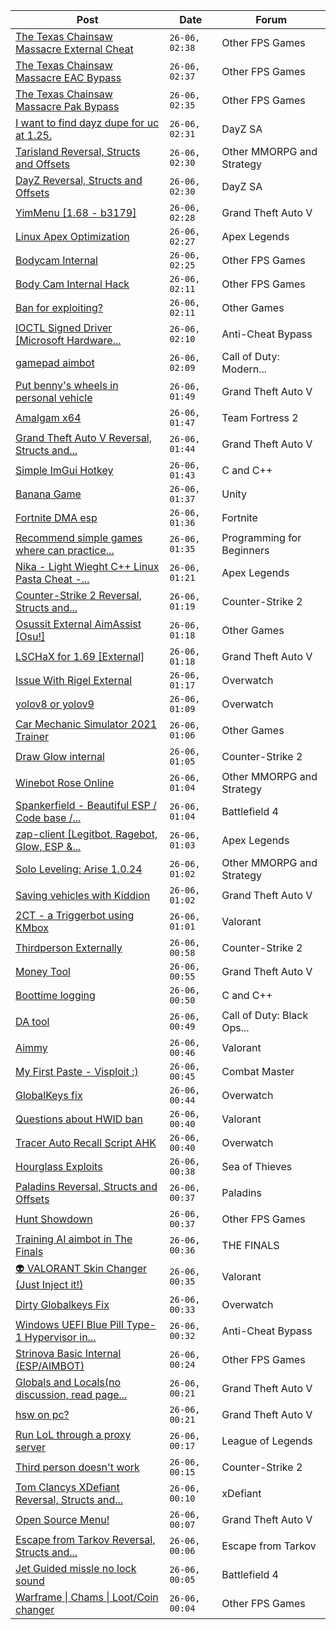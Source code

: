 |Post|Date|Forum|
|----|----|-----|
|[The Texas Chainsaw Massacre External Cheat](https://www.unknowncheats.me/forum/other-fps-games/638980-texas-chainsaw-massacre-external-cheat.html)|`26-06, 02:38`|Other FPS Games|
|[The Texas Chainsaw Massacre EAC Bypass](https://www.unknowncheats.me/forum/other-fps-games/631803-texas-chainsaw-massacre-eac-bypass.html)|`26-06, 02:37`|Other FPS Games|
|[The Texas Chainsaw Massacre Pak Bypass](https://www.unknowncheats.me/forum/other-fps-games/634776-texas-chainsaw-massacre-pak-bypass.html)|`26-06, 02:35`|Other FPS Games|
|[I want to find dayz dupe for uc at 1.25.](https://www.unknowncheats.me/forum/dayz-sa/640347-dayz-dupe-uc-1-25-a.html)|`26-06, 02:31`|DayZ SA|
|[Tarisland Reversal, Structs and Offsets](https://www.unknowncheats.me/forum/other-mmorpg-and-strategy/642837-tarisland-reversal-structs-offsets.html)|`26-06, 02:30`|Other MMORPG and Strategy|
|[DayZ Reversal, Structs and Offsets](https://www.unknowncheats.me/forum/dayz-sa/104269-dayz-reversal-structs-offsets.html)|`26-06, 02:30`|DayZ SA|
|[YimMenu \[1.68 - b3179\]](https://www.unknowncheats.me/forum/grand-theft-auto-v/476972-yimmenu-1-68-b3179.html)|`26-06, 02:28`|Grand Theft Auto V|
|[Linux Apex Optimization](https://www.unknowncheats.me/forum/apex-legends/642605-linux-apex-optimization.html)|`26-06, 02:27`|Apex Legends|
|[Bodycam Internal](https://www.unknowncheats.me/forum/other-fps-games/642828-bodycam-internal.html)|`26-06, 02:25`|Other FPS Games|
|[Body Cam Internal Hack](https://www.unknowncheats.me/forum/other-fps-games/641473-body-cam-internal-hack.html)|`26-06, 02:11`|Other FPS Games|
|[Ban for exploiting?](https://www.unknowncheats.me/forum/other-games/643932-ban-exploiting.html)|`26-06, 02:11`|Other Games|
|[IOCTL Signed Driver \[Microsoft Hardware...](https://www.unknowncheats.me/forum/anti-cheat-bypass/639695-ioctl-signed-driver-microsoft-hardware-publisher.html)|`26-06, 02:10`|Anti-Cheat Bypass|
|[gamepad aimbot](https://www.unknowncheats.me/forum/call-of-duty-modern-warfare-iii/631470-gamepad-aimbot.html)|`26-06, 02:09`|Call of Duty: Modern...|
|[Put benny's wheels in personal vehicle](https://www.unknowncheats.me/forum/grand-theft-auto-v/376369-bennys-wheels-personal-vehicle.html)|`26-06, 01:49`|Grand Theft Auto V|
|[Amalgam x64](https://www.unknowncheats.me/forum/team-fortress-2-a/639800-amalgam-x64.html)|`26-06, 01:47`|Team Fortress 2|
|[Grand Theft Auto V Reversal, Structs and...](https://www.unknowncheats.me/forum/grand-theft-auto-v/144028-grand-theft-auto-reversal-structs-offsets.html)|`26-06, 01:44`|Grand Theft Auto V|
|[Simple ImGui Hotkey](https://www.unknowncheats.me/forum/c-and-c-/643831-simple-imgui-hotkey.html)|`26-06, 01:43`|C and C++|
|[Banana Game](https://www.unknowncheats.me/forum/unity/642492-banana-game.html)|`26-06, 01:37`|Unity|
|[Fortnite DMA esp](https://www.unknowncheats.me/forum/fortnite/640513-fortnite-dma-esp.html)|`26-06, 01:36`|Fortnite|
|[Recommend simple games where can practice...](https://www.unknowncheats.me/forum/programming-for-beginners/642844-recommend-simple-games-practice-entity-base-player-adress.html)|`26-06, 01:35`|Programming for Beginners|
|[Nika - Light Wieght C++ Linux Pasta Cheat -...](https://www.unknowncheats.me/forum/apex-legends/634402-nika-light-wieght-linux-pasta-cheat-health-based-sense-aimbot-triggerbot.html)|`26-06, 01:21`|Apex Legends|
|[Counter-Strike 2 Reversal, Structs and...](https://www.unknowncheats.me/forum/counter-strike-2-a/576077-counter-strike-2-reversal-structs-offsets.html)|`26-06, 01:19`|Counter-Strike 2|
|[Osussit External AimAssist \[Osu!\]](https://www.unknowncheats.me/forum/other-games/623903-osussit-external-aimassist-osu.html)|`26-06, 01:18`|Other Games|
|[LSCHaX for 1.69 \[External\]](https://www.unknowncheats.me/forum/grand-theft-auto-v/224075-lschax-1-69-external.html)|`26-06, 01:18`|Grand Theft Auto V|
|[Issue With Rigel External](https://www.unknowncheats.me/forum/overwatch/642895-issue-rigel-external.html)|`26-06, 01:17`|Overwatch|
|[yolov8 or yolov9](https://www.unknowncheats.me/forum/overwatch/644044-yolov8-yolov9.html)|`26-06, 01:09`|Overwatch|
|[Car Mechanic Simulator 2021 Trainer](https://www.unknowncheats.me/forum/other-games/643674-car-mechanic-simulator-2021-trainer.html)|`26-06, 01:06`|Other Games|
|[Draw Glow internal](https://www.unknowncheats.me/forum/counter-strike-2-a/643965-draw-glow-internal.html)|`26-06, 01:05`|Counter-Strike 2|
|[Winebot Rose Online](https://www.unknowncheats.me/forum/other-mmorpg-and-strategy/625663-winebot-rose-online.html)|`26-06, 01:04`|Other MMORPG and Strategy|
|[Spankerfield - Beautiful ESP / Code base /...](https://www.unknowncheats.me/forum/battlefield-4-a/493695-spankerfield-beautiful-esp-code-base-clean-screenshots.html)|`26-06, 01:04`|Battlefield 4|
|[zap-client \[Legitbot, Ragebot, Glow, ESP &...](https://www.unknowncheats.me/forum/apex-legends/628823-zap-client-legitbot-ragebot-glow-esp.html)|`26-06, 01:03`|Apex Legends|
|[Solo Leveling: Arise 1.0.24](https://www.unknowncheats.me/forum/other-mmorpg-and-strategy/632972-solo-leveling-arise-1-0-24-a.html)|`26-06, 01:02`|Other MMORPG and Strategy|
|[Saving vehicles with Kiddion](https://www.unknowncheats.me/forum/grand-theft-auto-v/642710-saving-vehicles-kiddion.html)|`26-06, 01:02`|Grand Theft Auto V|
|[2CT - a Triggerbot using KMbox](https://www.unknowncheats.me/forum/valorant/643856-2ct-triggerbot-using-kmbox.html)|`26-06, 01:01`|Valorant|
|[Thirdperson Externally](https://www.unknowncheats.me/forum/counter-strike-2-a/644031-thirdperson-externally.html)|`26-06, 00:58`|Counter-Strike 2|
|[Money Tool](https://www.unknowncheats.me/forum/grand-theft-auto-v/642935-money-tool.html)|`26-06, 00:55`|Grand Theft Auto V|
|[Boottime logging](https://www.unknowncheats.me/forum/c-and-c-/644040-boottime-logging.html)|`26-06, 00:50`|C and C++|
|[DA tool](https://www.unknowncheats.me/forum/call-of-duty-black-ops-cold-war/643405-da-tool.html)|`26-06, 00:49`|Call of Duty: Black Ops...|
|[Aimmy](https://www.unknowncheats.me/forum/valorant/644039-aimmy.html)|`26-06, 00:46`|Valorant|
|[My First Paste - Visploit :)](https://www.unknowncheats.me/forum/combat-master/634779-paste-visploit.html)|`26-06, 00:45`|Combat Master|
|[GlobalKeys fix](https://www.unknowncheats.me/forum/overwatch/643860-globalkeys-fix.html)|`26-06, 00:44`|Overwatch|
|[Questions about HWID ban](https://www.unknowncheats.me/forum/valorant/643715-questions-hwid-ban.html)|`26-06, 00:40`|Valorant|
|[Tracer Auto Recall Script AHK](https://www.unknowncheats.me/forum/overwatch/644018-tracer-auto-recall-script-ahk.html)|`26-06, 00:40`|Overwatch|
|[Hourglass Exploits](https://www.unknowncheats.me/forum/sea-of-thieves/644035-hourglass-exploits.html)|`26-06, 00:38`|Sea of Thieves|
|[Paladins Reversal, Structs and Offsets](https://www.unknowncheats.me/forum/paladins/217341-paladins-reversal-structs-offsets.html)|`26-06, 00:37`|Paladins|
|[Hunt Showdown](https://www.unknowncheats.me/forum/other-fps-games/350352-hunt-showdown.html)|`26-06, 00:37`|Other FPS Games|
|[Training AI aimbot in The Finals](https://www.unknowncheats.me/forum/the-finals/616898-training-ai-aimbot-finals.html)|`26-06, 00:36`|THE FINALS|
|[👽 VALORANT Skin Changer (Just Inject it!)](https://www.unknowncheats.me/forum/valorant/517551-valorant-skin-changer-inject.html)|`26-06, 00:35`|Valorant|
|[Dirty Globalkeys Fix](https://www.unknowncheats.me/forum/overwatch/643825-dirty-globalkeys-fix.html)|`26-06, 00:33`|Overwatch|
|[Windows UEFI Blue Pill Type-1 Hypervisor in...](https://www.unknowncheats.me/forum/anti-cheat-bypass/642875-windows-uefi-blue-pill-type-1-hypervisor-rust-codename-illusion.html)|`26-06, 00:32`|Anti-Cheat Bypass|
|[Strinova Basic Internal (ESP/AIMBOT)](https://www.unknowncheats.me/forum/other-fps-games/643994-strinova-basic-internal-esp-aimbot.html)|`26-06, 00:24`|Other FPS Games|
|[Globals and Locals(no discussion, read page...](https://www.unknowncheats.me/forum/grand-theft-auto-v/500059-globals-locals-discussion-read-page-1-a.html)|`26-06, 00:21`|Grand Theft Auto V|
|[hsw on pc?](https://www.unknowncheats.me/forum/grand-theft-auto-v/644029-hsw-pc.html)|`26-06, 00:21`|Grand Theft Auto V|
|[Run LoL through a proxy server](https://www.unknowncheats.me/forum/league-of-legends/643976-run-lol-proxy-server.html)|`26-06, 00:17`|League of Legends|
|[Third person doesn't work](https://www.unknowncheats.me/forum/counter-strike-2-a/643793-third-person-doesnt.html)|`26-06, 00:15`|Counter-Strike 2|
|[Tom Clancys XDefiant Reversal, Structs and...](https://www.unknowncheats.me/forum/xdefiant/464903-tom-clancys-xdefiant-reversal-structs-offsets.html)|`26-06, 00:10`|xDefiant|
|[Open Source Menu!](https://www.unknowncheats.me/forum/grand-theft-auto-v/642803-source-menu.html)|`26-06, 00:07`|Grand Theft Auto V|
|[Escape from Tarkov Reversal, Structs and...](https://www.unknowncheats.me/forum/escape-from-tarkov/226519-escape-tarkov-reversal-structs-offsets.html)|`26-06, 00:06`|Escape from Tarkov|
|[Jet Guided missle no lock sound](https://www.unknowncheats.me/forum/battlefield-4-a/622209-jet-guided-missle-lock-sound.html)|`26-06, 00:05`|Battlefield 4|
|[Warframe \| Chams \| Loot/Coin changer](https://www.unknowncheats.me/forum/other-fps-games/600451-warframe-chams-loot-coin-changer.html)|`26-06, 00:04`|Other FPS Games|
